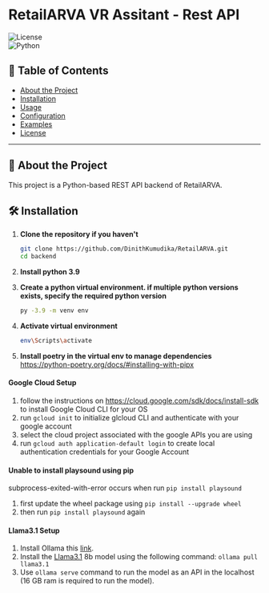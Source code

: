 # RetailARVA VR Assitant - Rest API

![License](https://img.shields.io/badge/license-MIT-blue.svg)  
![Python](https://img.shields.io/badge/python-3.9-blue.svg)  

## 📌 Table of Contents
- [About the Project](#about-the-project)
- [Installation](#installation)
- [Usage](#usage)
- [Configuration](#configuration)
- [Examples](#examples)
- [License](#license)

---

## 📖 About the Project

This project is a Python-based REST API backend of RetailARVA.

## 🛠 Installation
1. **Clone the repository if you haven't**  
   ```bash
   git clone https://github.com/DinithKumudika/RetailARVA.git
   cd backend
   ```

2. **Install python 3.9**  
3. **Create a python virtual environment. if multiple python versions exists, specify the required python version**
    ```bash
    py -3.9 -m venv env
    ```
4. **Activate virtual environment**
    ```bash
    env\Scripts\activate
    ```
5. **Install poetry in the virtual env to manage dependencies**
    https://python-poetry.org/docs/#installing-with-pipx

#### Google Cloud Setup
1. follow the instructions on https://cloud.google.com/sdk/docs/install-sdk to install Google Cloud CLI for your OS
2. run `gcloud init` to initialize glcloud CLI and authenticate with your google account
3. select the cloud project associated with the google APIs you are using
4. run `gcloud auth application-default login` to create local authentication credentials for your Google Account

#### Unable to install playsound using pip
subprocess-exited-with-error occurs when run `pip install playsound`
1. first update the wheel package using `pip install --upgrade wheel`
2. then run `pip install playsound` again

#### Llama3.1 Setup
1. Install Ollama this [link](https://ollama.com/download).
2. Install the [Llama3.1](https://ollama.com/library/llama3.1) 8b model using the following command: `ollama pull llama3.1`
3. Use `ollama serve` command to run the model as an API in the localhost (16 GB ram is required to run the model).